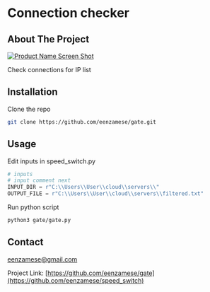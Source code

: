 <div align="center"><h1 align="left">Connection checker</h1></div>


<!-- ABOUT THE PROJECT -->
## About The Project
[![Product Name Screen Shot][product-screen]](https://example.com)

Check connections for IP list

## Installation

Clone the repo
   ```sh
   git clone https://github.com/eenzamese/gate.git
   ```

## Usage

Edit inputs in speed_switch.py
```py
# inputs
# input comment next
INPUT_DIR = r"C:\\Users\\User\\cloud\\servers\\"
OUTPUT_FILE = r"C:\\Users\\User\\cloud\\servers\\filtered.txt"
```

Run python script
   ```sh
   python3 gate/gate.py
   ```
<!-- LICENSE -->

## Contact

eenzamese@gmail.com

Project Link: [https://github.com/eenzamese/gate](https://github.com/eenzamese/speed_switch)



[product-screen]: sheme/simple_scheme.drawio.png
